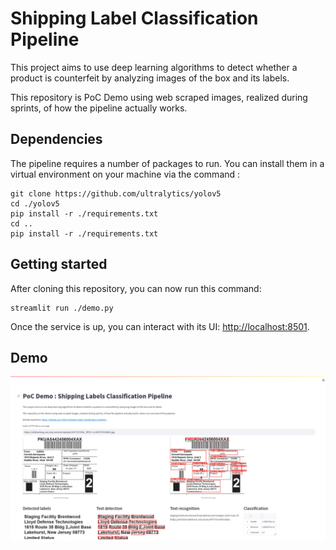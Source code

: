 # Shipping Label Classification Pipeline

This project aims to use deep learning algorithms to detect whether a product is counterfeit by analyzing images of the box and its labels.

This repository is PoC Demo using web scraped images, realized during sprints, of how the pipeline actually works.

## Dependencies
The pipeline requires a number of packages to run. You can install them in a virtual environment on your machine via the command :
```shell
git clone https://github.com/ultralytics/yolov5
cd ./yolov5
pip install -r ./requirements.txt
cd ..
pip install -r ./requirements.txt
```

## Getting started
After cloning this repository, you can now run this command:
```shell
streamlit run ./demo.py
```

Once the service is up,  you can interact with its UI: [http://localhost:8501](http://localhost:8501).

## Demo

![Demo](files/demo.png)